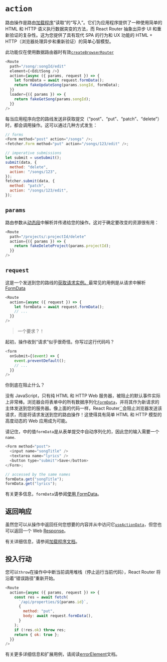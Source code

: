 # `action`

路由操作是路由[加载程序](https://reactrouter.com/en/main/route/loader)“读取”的“写入”。它们为应用程序提供了一种使用简单的 HTML 和 HTTP 语义执行数据突变的方法，而 React Router 抽象出异步 UI 和重新验证的复杂性。这为您提供了具有现代 SPA 的行为和 UX 功能的 HTML + HTTP（浏览器处理异步和重新验证）的简单心智模型。

此功能仅在使用数据路由器时有效[`createBrowserRouter`](https://reactrouter.com/en/main/routers/create-browser-router)

```javascript
<Route
  path="/song/:songId/edit"
  element={<EditSong />}
  action={async ({ params, request }) => {
    let formData = await request.formData();
    return fakeUpdateSong(params.songId, formData);
  }}
  loader={({ params }) => {
    return fakeGetSong(params.songId);
  }}
/>
```

每当应用程序向您的路线发送非获取提交（“post”、“put”、“patch”、“delete”）时，都会调用操作。这可以通过几种方式发生：

```javascript
// forms
<Form method="post" action="/songs" />;
<fetcher.Form method="put" action="/songs/123/edit" />;

// imperative submissions
let submit = useSubmit();
submit(data, {
  method: "delete",
  action: "/songs/123",
});
fetcher.submit(data, {
  method: "patch",
  action: "/songs/123/edit",
});
```

## `params`

路由参数从[动态段](https://reactrouter.com/en/main/route/route#dynamic-segments)中解析并传递给您的操作。这对于确定要改变的资源很有用：

```javascript
<Route
  path="/projects/:projectId/delete"
  action={({ params }) => {
    return fakeDeleteProject(params.projectId);
  }}
/>
```

## `request`

这是一个发送到您的路线的[获取请求实例。](https://developer.mozilla.org/en-US/docs/Web/API/Request)最常见的用例是从请求中解析[FormData](https://developer.mozilla.org/en-US/docs/Web/API/FormData)

```javascript
<Route
  action={async ({ request }) => {
    let formData = await request.formData();
    // ...
  }}
/>
```

> 一个要求？！

起初，操作收到“请求”似乎很奇怪。你写过这行代码吗？

```javascript
<form
  onSubmit={(event) => {
    event.preventDefault();
    // ...
  }}
/>
```

你到底在阻止什么？

没有 JavaScript，只有纯 HTML 和 HTTP Web 服务器，被阻止的默认事件实际上非常棒。浏览器会将表单中的所有数据序列化[`FormData`](https://developer.mozilla.org/en-US/docs/Web/API/FormData)，并将其作为新请求的主体发送到您的服务器。像上面的代码一样，React Router[``](https://reactrouter.com/en/main/components/form)会阻止浏览器发送该请求，而是将请求发送到您的路由操作！这使得具有简单 HTML 和 HTTP 模型的高度动态的 Web 应用成为可能。

请记住，中的值`formData`是从表单提交中自动序列化的，因此您的输入需要一个`name`.

```javascript
<Form method="post">
  <input name="songTitle" />
  <textarea name="lyrics" />
  <button type="submit">Save</button>
</Form>;

// accessed by the same names
formData.get("songTitle");
formData.get("lyrics");
```

有关更多信息，`formData`请参阅[使用 FormData](https://reactrouter.com/en/main/guides/form-data)。

## 返回响应

虽然您可以从操作中返回任何您想要的内容并从中访问它[`useActionData`](https://reactrouter.com/en/main/hooks/use-action-data)，但您也可以返回一个 Web [Response](https://developer.mozilla.org/en-US/docs/Web/API/Response)。

有关详细信息，请参阅[加载程序文档](https://reactrouter.com/en/main/route/loader#returning-responses)。

## 投入行动

您可以`throw`在操作中中断当前调用堆栈（停止运行当前代码），React Router 将沿着“错误路径”重新开始。

```javascript
<Route
  action={async ({ params, request }) => {
    const res = await fetch(
      `/api/properties/${params.id}`,
      {
        method: "put",
        body: await request.formData(),
      }
    );
    if (!res.ok) throw res;
    return { ok: true };
  }}
/>
```

有关更多详细信息和扩展用例，请阅读[errorElement](https://reactrouter.com/en/main/route/error-element)文档。